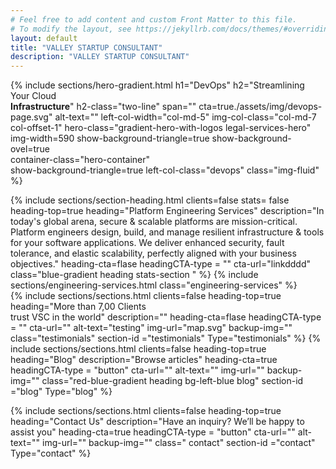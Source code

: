 ```yaml
---
# Feel free to add content and custom Front Matter to this file.
# To modify the layout, see https://jekyllrb.com/docs/themes/#overriding-theme-defaults
layout: default
title: "VALLEY STARTUP CONSULTANT"
description: "VALLEY STARTUP CONSULTANT"
---
```

{% include sections/hero-gradient.html 
  h1="DevOps"
  h2="Streamlining Your Cloud <br><strong>Infrastructure</strong>"
  h2-class="two-line"
  span=""
  cta=true./assets/img/devops-page.svg"
  alt-text=""
  left-col-width="col-md-5"
  img-col-class="col-md-7 col-offset-1" 
  hero-class="gradient-hero-with-logos legal-services-hero"
  img-width=590
  show-background-triangle=true
  show-background-ovel=true  
  container-class="hero-container"  
  show-background-triangle=true
  left-col-class="devops"
  class="img-fluid"
%}
<section class="section justify-content-end justify-content-lg-center blue-gradient heading">
  <div class="container">
    {% include sections/section-heading.html
      clients=false
      stats= false
      heading-top=true
      heading="Platform Engineering Services"
      description="In today's global arena, secure & scalable platforms are mission-critical. Platform engineers design, build, and manage resilient infrastructure & tools for your software applications. We deliver enhanced security, fault tolerance, and elastic scalability, perfectly aligned with your business objectives."
      heading-cta=flase
      headingCTA-type = ""
      cta-url="linkdddd"   
      class="blue-gradient heading stats-section "      
    %}   
     {% include sections/engineering-services.html
            class="engineering-services"
            %} 

</div>
  </section>
{% include sections/sections.html
      clients=false
      heading-top=true
      heading="More than 7,00 Clients <br> trust VSC in the world"
      description=""
      heading-cta=flase
      headingCTA-type = ""
      cta-url=""
      alt-text="testing"
      img-url="map.svg"
      backup-img=""
      class="testimonials"
      section-id ="testimonials"
      Type="testimonials"
    %}   
{% include sections/sections.html
      clients=false
      heading-top=true
      heading="Blog"
      description="Browse articles"
      heading-cta=true
      headingCTA-type = "button"
      cta-url=""
      alt-text=""
      img-url=""
      backup-img=""
      class="red-blue-gradient heading bg-left-blue blog"
      section-id ="blog"
      Type="blog"
    %}

    
{% include sections/sections.html
      clients=false
      heading-top=true
      heading="Contact Us"
      description="Have an inquiry? We’ll be happy to assist you"
      heading-cta=true
      headingCTA-type = "button"
      cta-url=""
      alt-text=""
      img-url=""
      backup-img=""
      class=" contact"
      section-id ="contact"
      Type="contact"
    %}
    


